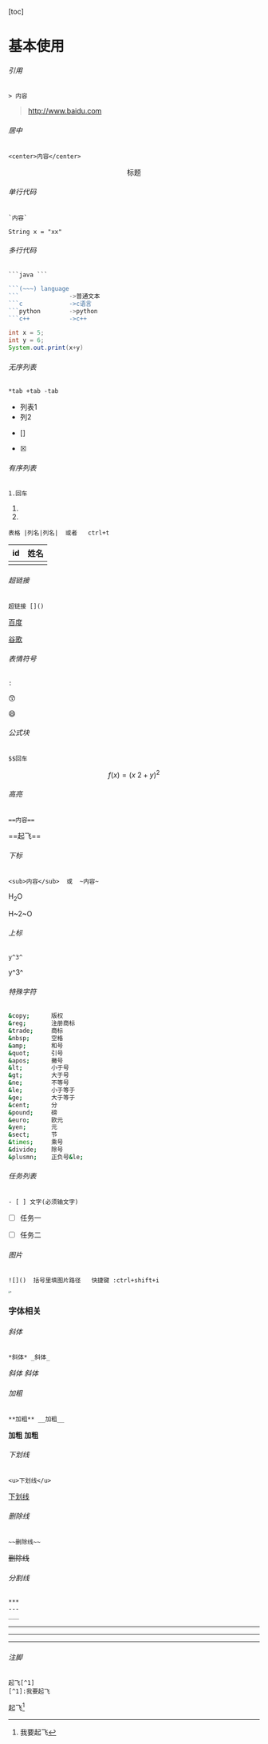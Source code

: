 [toc]

# 基本使用

###### 引用

```
> 内容
```



> http://www.baidu.com

###### 居中

```
<center>内容</center>
```



<center>标题</center>

###### 单行代码

```
`内容`
```



`String x = "xx"`



###### 多行代码

```
​```java ```
```



~~~go
```(~~~) language
```              ->普通文本
```c             ->c语言
```python        ->python 
```c++           ->c++
~~~





```java    
int x = 5;
int y = 6;
System.out.print(x+y)
```



###### 无序列表

```
*tab +tab -tab 
```



* 列表1
* 列2



- []
- [x]



###### 有序列表

```
1.回车
```

1. 
2. 



```
表格 |列名|列名|  或者   ctrl+t
```



| id   | 姓名 |
| ---- | ---- |
|      |      |



###### 超链接

```
超链接 []()
```

[百度](https://www.google.com)

[谷歌](https://www.google.com)



###### 表情符号

```
:
```

:kissing_smiling_eyes:

:smile:

###### 公式块

```
$$回车
```



$$
f(x) = (x~2+y)^2
$$

###### 高亮

```
==内容== 
```

==起飞==

###### 下标

```
<sub>内容</sub>  或  ~内容~
```

H<sub>2</sub>O

H~2~O

###### 上标

```
y^3^
```

y^3^



###### 特殊字符

```bash
&copy;      版权      
&reg;       注册商标
&trade;     商标
&nbsp;      空格
&amp;       和号
&quot;      引号
&apos;      撇号
&lt;        小于号
&gt;        大于号
&ne;        不等号
&le;        小于等于
&ge;        大于等于
&cent;      分
&pound;     磅
&euro;      欧元
&yen;       元
&sect;      节
&times;     乘号
&divide;    除号
&plusmn;    正负号&le;
```



###### 任务列表

```
- [ ] 文字(必须输文字)
```



- [ ] 任务一
- [ ] 任务二



###### 图片

```
![]()  括号里填图片路径   快捷键 :ctrl+shift+i
```

<img src="https://pics4.baidu.com/feed/e850352ac65c10387f9fb9c2ad274715b17e898d.jpeg?token=e16f8d90fd659f5e1e522f28d15b563e" alt="b" style="zoom:25%;" />



### 字体相关

###### 斜体

```
*斜体* _斜体_
```

*斜体* _斜体_

###### 加粗

```
**加粗** __加粗__
```

**加粗** __加粗__

###### 下划线

```
<u>下划线</u>
```

<u>下划线</u>

###### 删除线

```
~~删除线~~
```

~~删除线~~

###### 分割线

```
***
---
___
```

***

---

---



###### 注脚

```
起飞[^1]
[^1]:我要起飞
```

起飞[^1]

[^1]: 我要起飞

